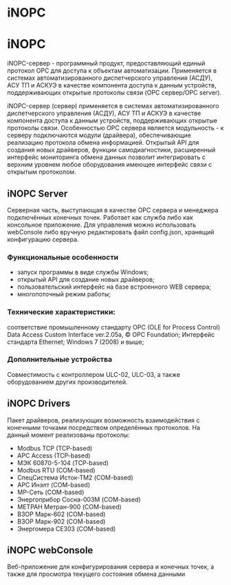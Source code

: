 # iNOPC

# iNOPC

iNOPC-сервер - программный продукт, предоставляющий единый протокол OPC для доступа к объектам автоматизации. Применяется в системах автоматизированного диспетчерского управления (АСДУ), АСУ ТП и АСКУЭ в качестве компонента доступа к данным устройств, поддерживающих открытые протоколы связи (OPC сервер/OPC server).

iNOPC-сервер (сервер) применяется в системах автоматизированного диспетчерского управления (АСДУ), АСУ ТП и АСКУЭ в качестве компонента доступа к данным устройств, поддерживающих открытые протоколы связи. Особенностью OPC сервера является модульность - к серверу подключаются модули (драйвера), обеспечивающие реализацию протокола обмена информацией. 
Открытый API для создания новых драйверов, функции самодиагностики, расширенный интерфейс мониторинга обмена данных позволит интегрировать с верхним уровнем любое оборудования имеющее интерфейс связи с открытым протоколом.


## iNOPC Server

Серверная часть, выступающая в качестве OPC сервера и менеджера подключённых конечных точек. Работает как служба либо как консольное приложение. Для управления можно использовать webConsole либо вручную редактировать файл config.json, хранящий конфигурацию сервера.

### Функциональные особенности
* запуск программы в виде службы Windows;
* открытый API для создание новых драйверов;
* пользовательский интерфейс на базе встроенного WEB сервера;
* многопоточный режим работы;
 
### Технические характеристики: 
соответствие промышленному стандарту OPC (OLE for Process Control) Data Access Custom Interface ver.2.05a, © OPC Foundation; Интерфейс стандарта Ethernet;
Windows 7 (2008) и выше;
 
### Дополнительные устройства
Совместимость с контроллером ULC-02, ULC-03, а также оборудованием других производителей.

## iNOPC Drivers

Пакет драйверов, реализующих возможность взаимодействия с конечными точками посредством определённых протоколов. На данный момент реализованы протоколы:
* Modbus TCP (TCP-based)
* APC Access (TCP-based)
* МЭК 60870-5-104 (TCP-based)
* Modbus RTU (COM-based)
* СпецСистема Исток-ТМ2 (COM-based)
* APC Инэлт (COM-based)
* МР-Сеть (COM-based)
* Энергоприбор Сосна-003М (COM-based)
* МЕТРАН Метран-900 (COM-based)
* ВЗОР Марк-602 (COM-based)
* ВЗОР Марк-902 (COM-based)
* Энергомера СЕ303 (COM-based)

## iNOPC webConsole

Веб-приложение для конфигурирования сервера и конечных точек, а также для просмотра текущего состояния обмена данными
